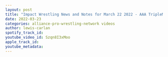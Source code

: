 ```yaml
---
layout: post
title: "Impact Wrestling News and Notes for March 22 2022 - AAA TripleMania XXX to feature Impact talent"
date: 2022-03-23
categories: alliance-pro-wrestling-network videos
author: lewis-carlan
spotify_track_id: 
youtube_video_id: Szqn8I3xMoo
apple_track_id: 
youtube_metadata: 
---
```

